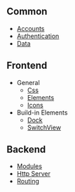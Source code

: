 
## Common

* [Accounts](../cookbook/common/Accounts.md)
* [Authentication](../cookbook/common/Authentication.md)
* [Data](../cookbook/common/Data.md)    

## Frontend

* General
    * [Css](../cookbook/frontend-browser/Css.md)
    * [Elements](../cookbook/frontend-browser/Elements.md)
    * [Icons](../cookbook/frontend-browser/Icons.md)
* Build-in Elements
    * [Dock](../cookbook/frontend-browser/Css.md)
    * [SwitchView](../cookbook/frontend-browser/SwitchViews.md)

## Backend

* [Modules](../cookbook/backend/Modules.md)
* [Http Server](../cookbook/backend/HttpServer.md)
* [Routing](../cookbook/backend/Routing.md)
